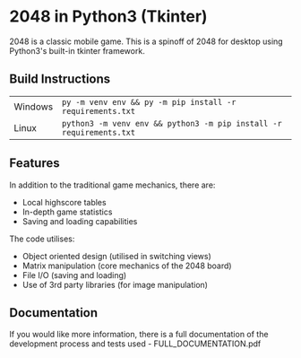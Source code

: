 # 2048 in Python3 (Tkinter)

2048 is a classic mobile game. This is a spinoff of 2048 for desktop using Python3's built-in tkinter framework.

## Build Instructions
<table>
    <tr>
        <td>Windows</td>
        <td><code>py -m venv env && py -m pip install -r requirements.txt</code></td>
    </tr>
    <tr>
        <td>Linux</td>
        <td><code>python3 -m venv env && python3 -m pip install -r requirements.txt</code></td>
    </tr>
</table>

## Features
In addition to the traditional game mechanics, there are:
* Local highscore tables
* In-depth game statistics
* Saving and loading capabilities

The code utilises:
* Object oriented design (utilised in switching views)
* Matrix manipulation (core mechanics of the 2048 board)
* File I/O (saving and loading)
* Use of 3rd party libraries (for image manipulation)

## Documentation
If you would like more information, there is a full documentation of the development process and tests used - FULL_DOCUMENTATION.pdf
